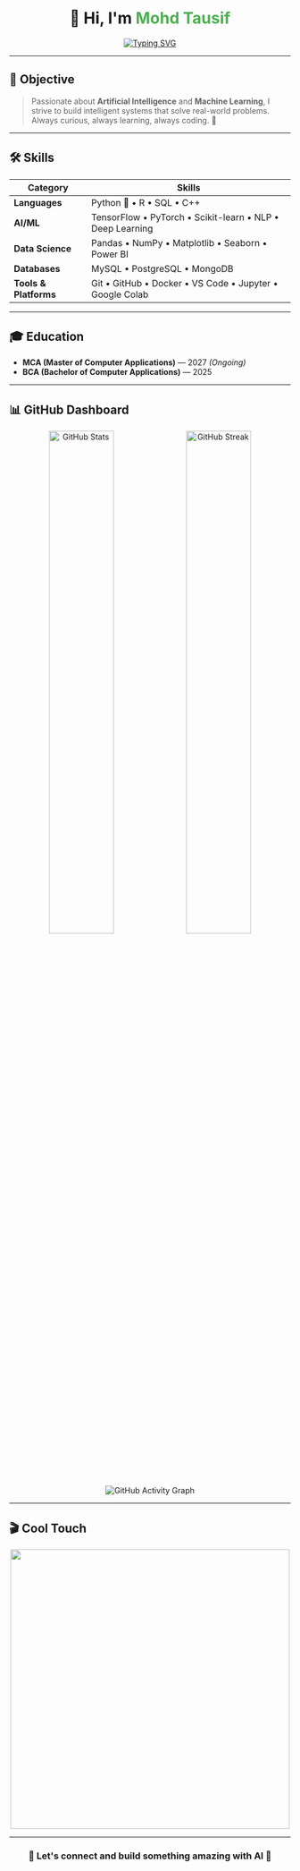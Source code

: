 <!-- Profile README for GitHub -->

<h1 align="center">👋 Hi, I'm <span style="color:#4CAF50;">Mohd Tausif</span></h1>

<!-- Typewriter Animation -->
<p align="center">
  <a href="https://git.io/typing-svg">
    <img src="https://readme-typing-svg.demolab.com?font=Fira+Code&size=25&pause=1000&color=4CAF50&center=true&vCenter=true&width=600&lines=AI+Engineer;ML+Engineer;Data+Scientist;Lifelong+Learner" alt="Typing SVG" />
  </a>
</p>

---

## 🎯 Objective  
> Passionate about **Artificial Intelligence** and **Machine Learning**, I strive to build intelligent systems that solve real-world problems.  
Always curious, always learning, always coding. 🚀  

---

## 🛠️ Skills  

<div align="center">

| **Category**          | **Skills** |
|------------------------|------------|
| **Languages**         | Python 🐍 • R • SQL • C++ |
| **AI/ML**             | TensorFlow • PyTorch • Scikit-learn • NLP • Deep Learning |
| **Data Science**      | Pandas • NumPy • Matplotlib • Seaborn • Power BI |
| **Databases**         | MySQL • PostgreSQL • MongoDB |
| **Tools & Platforms** | Git • GitHub • Docker • VS Code • Jupyter • Google Colab |

</div>

---

## 🎓 Education  

- **MCA (Master of Computer Applications)** — 2027 *(Ongoing)*  
- **BCA (Bachelor of Computer Applications)** — 2025  

---

## 📊 GitHub Dashboard  

<p align="center">
  <img src="https://github-readme-stats.vercel.app/api?username=your-github-username&show_icons=true&theme=tokyonight" alt="GitHub Stats" width="48%"/>
  <img src="https://github-readme-streak-stats.herokuapp.com/?user=your-github-username&theme=tokyonight" alt="GitHub Streak" width="48%"/>
</p>

<p align="center">
  <img src="https://github-readme-activity-graph.vercel.app/graph?username=your-github-username&theme=react-dark" alt="GitHub Activity Graph"/>
</p>

---

## 🎬 Cool Touch  

<p align="center">
  <img src="https://media.giphy.com/media/L1R1tvI9svkIWwpVYr/giphy.gif" width="500"/>
</p>

---

<h3 align="center">🌟 Let's connect and build something amazing with AI 🌟</h3>
